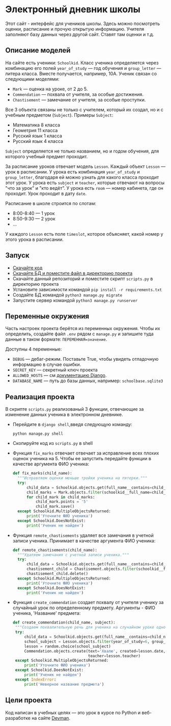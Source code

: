 # Электронный дневник школы

Этот сайт - интерфейс для учеников школы. Здесь можно посмотреть оценки, расписание и прочую открытую информацию. Учителя заполняют базу данных через другой сайт. Ставят там оценки и т.д.

## Описание моделей

На сайте есть ученики: `Schoolkid`. Класс ученика определяется через комбинацию его полей `year_of_study` — год обучения и `group_letter` — литера класса. Вместе получается, например, 10А. Ученик связан со следующими моделями:

- `Mark` — оценка на уроке, от 2 до 5.
- `Commendation` — похвала от учителя, за особые достижения.
- `Chastisement` — замечание от учителя, за особые проступки.

Все 3 объекта связаны не только с учителем, который их создал, но и с учебным предметом (`Subject`). Примеры `Subject`:

- Математика 8 класса
- Геометрия 11 класса
- Русский язык 1 класса
- Русский язык 4 класса

`Subject` определяется не только названием, но и годом обучения, для которого учебный предмет проходит.

За расписание уроков отвечает модель `Lesson`. Каждый объект `Lesson` — урок в расписании. У урока есть комбинация `year_of_study` и `group_letter`, благодаря ей можно узнать для какого класса проходит этот урок. У урока есть `subject` и `teacher`, которые отвечают на вопросы "что за урок" и "кто ведёт". У урока есть `room` — номер кабинета, где он проходит. Урок проходит в дату `date`.

Расписание в школе строится по слотам:

- 8:00-8:40 — 1 урок
- 8:50-9:30 — 2 урок
- ...

У каждого `Lesson` есть поле `timeslot`, которое объясняет, какой номер у этого урока в расписании.

## Запуск

- [Скачайте код](https://github.com/devmanorg/e-diary/tree/master)
- [Скачайте БД и поместите файл в директорию проекта](https://dvmn.org/filer/canonical/1562234129/166/)
- Скачайте данный репозиторий и поместите скрипт `scripts.py` в директорию проекта
- Установите зависимости командой `pip install -r requirements.txt`
- Создайте БД командой `python3 manage.py migrate`
- Запустите сервер командой `python3 manage.py runserver`

## Переменные окружения

Часть настроек проекта берётся из переменных окружения. Чтобы их определить, создайте файл `.env` рядом с `manage.py` и запишите туда данные в таком формате: `ПЕРЕМЕННАЯ=значение`.

Доступны 4 переменные:
- `DEBUG` — дебаг-режим. Поставьте True, чтобы увидеть отладочную информацию в случае ошибки.
- `SECRET_KEY` — секретный ключ проекта
- `ALLOWED_HOSTS` — см [документацию Django](https://docs.djangoproject.com/en/3.1/ref/settings/#allowed-hosts).
- `DATABASE_NAME` — путь до базы данных, например: `schoolbase.sqlite3`

## Реализация проекта
В скрипте `scripts.py` реализованый 3 функции, отвечающие за изменение данных ученика в электронном дневнике.
- Перейдите в `django shell`,введя следующую команду:
    ```
    python manage.py shell
    ```
- Скопируйте код из `scripts.py` в shell
- Функция `fix_marks` отвечает отвечает за исправление всех плохих оценок ученика на 5. Чтобы ее запустить передайте функции в качестве аргумента ФИО ученика:

    ```python
    def fix_marks(child_name):
      """Исправляем оценки меньше тройки ученика на пятерки."""
      try:
          child_data = Schoolkid.objects.get(full_name__contains=child_name).full_name
          child_marks = Mark.objects.filter(schoolkid__full_name=child_data, points__lte=3)
          for child_mark in child_marks:
              child_mark.points = '5'
              child_mark.save()
      except Schoolkid.MultipleObjectsReturned:
          print('Уточните ФИО ученика')
      except Schoolkid.DoesNotExist:
          print('Ученик не найден')
    ```
    
- Функция `remote_chastisements` удаляет все замечания в учетной записи ученика. Принимает в качестве аргумента ФИО ученика:

    ```python
    def remote_chastisements(child_name):
      """Удаляем замечания с учетной записи ученика."""
      try:
          child_data = Schoolkid.objects.get(full_name__contains=child_name).full_name
          chastisement_child = Chastisement.objects.filter(schoolkid__full_name__contains=child_data)
          chastisement_child.delete()
      except Schoolkid.MultipleObjectsReturned:
          print('Уточните ФИО ученика')
      except Schoolkid.DoesNotExist:
          print('Ученик не найден')
    ```

- Функция `create_commendation` создает похвалу от учителя ученику за случайный урок по определенному предмету. Аргументы - ФИО ученика, 'Название' предмета:

     ```python
    def create_commendation(child_name, subject):
      """Создаем похвалительную речь для ученика на случайном уроке одного из предмета."""
      try:
          child_data = Schoolkid.objects.get(full_name__contains=child_name)
          school_subject = Lesson.objects.filter(year_of_study=6, group_letter='А', subject__title=subject)
          lesson = random.choice(school_subject)
          Commendation.objects.create(text='Хвалю', created=lesson.date, schoolkid=child_data, subject=lesson.subject,
                                      teacher=lesson.teacher)
      except Schoolkid.MultipleObjectsReturned:
          print('Уточните ФИО ученика')
      except Schoolkid.DoesNotExist:
          print('Ученик не найден')
      except IndexError:
          print('Неверное название предмета')
    ```

## Цели проекта

Код написан в учебных целях — это урок в курсе по Python и веб-разработке на сайте [Devman](https://dvmn.org).
